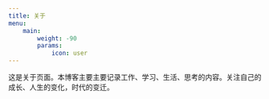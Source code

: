 ```yaml
---
title: 关于
menu:
    main: 
        weight: -90
        params:
            icon: user
---
```


这是关于页面。本博客主要主要记录工作、学习、生活、思考的内容。关注自己的成长、人生的变化，时代的变迁。